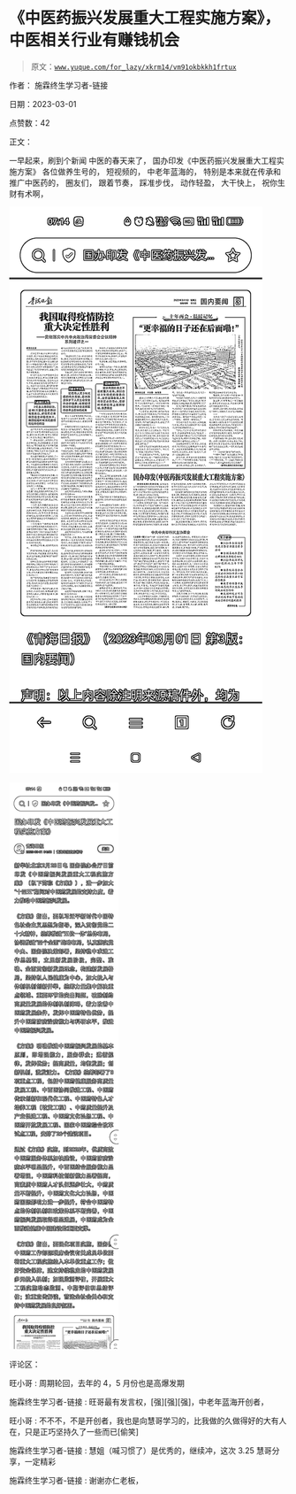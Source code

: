 # 《中医药振兴发展重大工程实施方案》，中医相关行业有赚钱机会

> 原文：[`www.yuque.com/for_lazy/xkrm14/vm91okbkkh1frtux`](https://www.yuque.com/for_lazy/xkrm14/vm91okbkkh1frtux)

作者： 施霖终生学习者-链接 

日期：2023-03-01 

点赞数：42 

正文： 

一早起来，刷到个新闻 中医的春天来了， 国办印发《中医药振兴发展重大工程实施方案》 各位做养生号的， 短视频的， 中老年蓝海的， 特别是本来就在传承和推广中医药的， 圈友们， 跟着节奏， 踩准步伐， 动作轻盈， 大干快上， 祝你生财有术啊， 

![](img/d42080aa8e69c5110513d0f1791cc653.png) 

![](img/dd8eed8c4fcc6bd5417fdf5f2ba13d6b.png) 

评论区： 

旺小哥 : 周期轮回，去年的 4，5 月份也是高爆发期 

施霖终生学习者-链接 : 旺哥最有发言权，[强][强][强]，中老年蓝海开创者， 

旺小哥 : 不不不，不是开创者，我也是向慧哥学习的，比我做的久做得好的大有人在，只是正巧坚持久了一些而已[偷笑] 

施霖终生学习者-链接 : 慧姐（喊习惯了）是优秀的，继续冲，这次 3.25 慧哥分享，一定精彩 

施霖终生学习者-链接 : 谢谢亦仁老板， 

